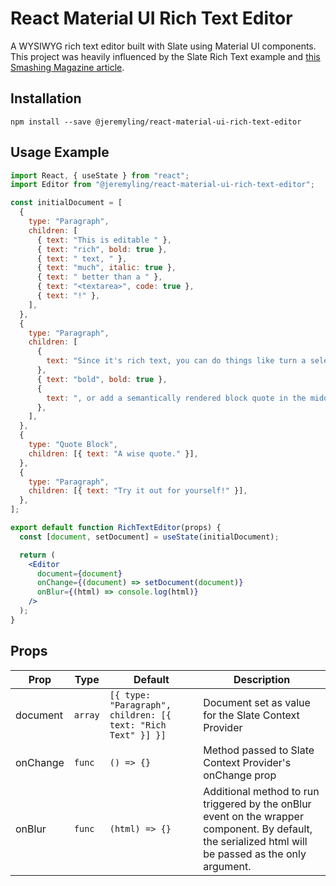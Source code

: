 # React Material UI Rich Text Editor

A WYSIWYG rich text editor built with Slate using Material UI components. This project was heavily influenced by the Slate Rich Text example and [this Smashing Magazine article](https://www.smashingmagazine.com/2021/05/building-wysiwyg-editor-javascript-slatejs/).

## Installation

```
npm install --save @jeremyling/react-material-ui-rich-text-editor
```

## Usage Example

```jsx
import React, { useState } from "react";
import Editor from "@jeremyling/react-material-ui-rich-text-editor";

const initialDocument = [
  {
    type: "Paragraph",
    children: [
      { text: "This is editable " },
      { text: "rich", bold: true },
      { text: " text, " },
      { text: "much", italic: true },
      { text: " better than a " },
      { text: "<textarea>", code: true },
      { text: "!" },
    ],
  },
  {
    type: "Paragraph",
    children: [
      {
        text: "Since it's rich text, you can do things like turn a selection of text ",
      },
      { text: "bold", bold: true },
      {
        text: ", or add a semantically rendered block quote in the middle of the page, like this:",
      },
    ],
  },
  {
    type: "Quote Block",
    children: [{ text: "A wise quote." }],
  },
  {
    type: "Paragraph",
    children: [{ text: "Try it out for yourself!" }],
  },
];

export default function RichTextEditor(props) {
  const [document, setDocument] = useState(initialDocument);

  return (
    <Editor
      document={document}
      onChange={(document) => setDocument(document)}
      onBlur={(html) => console.log(html)}
    />
  );
}
```

## Props

| Prop     | Type    | Default                                                      | Description                                                                                                                                           |
| -------- | ------- | ------------------------------------------------------------ | ----------------------------------------------------------------------------------------------------------------------------------------------------- |
| document | `array` | `[{ type: "Paragraph", children: [{ text: "Rich Text" }] }]` | Document set as value for the Slate Context Provider                                                                                                  |
| onChange | `func`  | `() => {}`                                                   | Method passed to Slate Context Provider's onChange prop                                                                                               |
| onBlur   | `func`  | `(html) => {}`                                               | Additional method to run triggered by the onBlur event on the wrapper component. By default, the serialized html will be passed as the only argument. |
